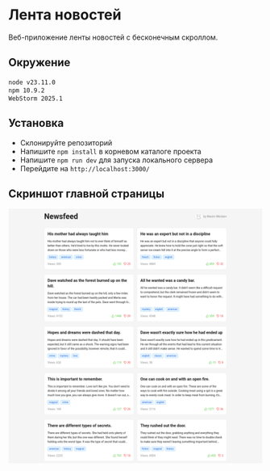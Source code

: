 # Лента новостей

Веб-приложение ленты новостей с бесконечным скроллом.

## Окружение

```
node v23.11.0
npm 10.9.2
WebStorm 2025.1
```

## Установка

- Склонируйте репозиторий
- Напишите `npm install` в корневом каталоге проекта
- Напишите `npm run dev` для запуска локального сервера
- Перейдите на `http://localhost:3000/`

## Скриншот главной страницы

![Главная](/readme/home-page-screenshot.png?raw=true)

